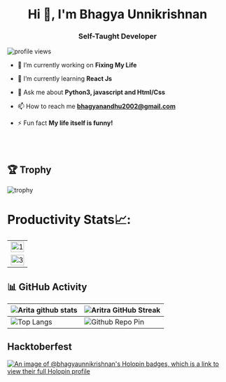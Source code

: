 <h1 align="center">Hi 👋, I'm Bhagya Unnikrishnan</h1>

<h3 align="center">Self-Taught Developer</h3>

<p align="left"> <img src="https://komarev.com/ghpvc/?username=bhagyaunnikrishnan&label=Profile%20views&color=0e75b6&style=flat" alt="profile views" /> </p>

- 🔭 I’m currently working on **Fixing My Life**

- 🌱 I’m currently learning **React Js**




- 💬 Ask me about **Python3, javascript and Html/Css**

- 📫 How to reach me **bhagyanandhu2002@gmail.com**

- ⚡ Fun fact **My life itself is funny!**

<br>
<br>

## 🏆 Trophy
![trophy](https://github-profile-trophy.vercel.app/?username=bhagyaunnikrishnan)
# Productivity Stats📈:
<table>
  <tr>
    <td><img src="https://github-profile-summary-cards.vercel.app/api/cards/profile-details?username=bhagyaunnikrishnan&theme=monokai"  display=block width=100% height=auto  alt="1" ></td>
   </tr> 
   <tr>
      <td><img src="https://github-readme-activity-graph.cyclic.app/graph?username=bhagyaunnikrishnan&bg_color=1a1b27&color=be90f2&line=638fda&point=35aea1&area=true" display=block width=100% height=auto alt="3" ></td>
  </td>
  </tr>
</table>

## 📊 GitHub Activity
| ![Arita github stats](https://github-readme-stats-git-masterrstaa-rickstaa.vercel.app/api?username=bhagyaunnikrishnan&show_icons=true&theme=radical)             | ![Aritra GitHub Streak](https://streak-stats.demolab.com/?user=bhagyaunnikrishnan&theme=radical)                                                                                                           |
| --------------------------------------------------------------------------------------------------------------------------------- | ----------------------------------------------------------------------------------------------------------------------------------------------------------------------------------------------------------------- |
| ![Top Langs](https://github-readme-stats-git-masterrstaa-rickstaa.vercel.app/api/top-langs/?username=bhagyaunnikrishnan&langs_count=8&theme=radical&layout=compact) | ![Github Repo Pin](https://github-readme-stats-git-masterrstaa-rickstaa.vercel.app/api/pin/?username=bhagyaunnikrishnan&repo=portfolio&cache_seconds=86400&theme=radical) |
## Hacktoberfest 
[![An image of @bhagyaunnikrishnan's Holopin badges, which is a link to view their full Holopin profile](https://holopin.me/bhagyaunnikrishnan)](https://holopin.io/@bhagyaunnikrishnan)
